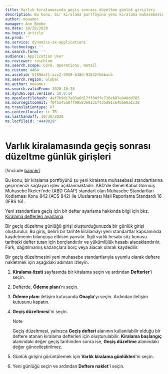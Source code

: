 ```yaml
---
title: Varlık kiralamasında geçiş sonrası düzeltme günlük girişleri
description: Bu konu, bir kiralama portföyünü yeni kiralama muhasebesini standartlarına, Muhasabe Standartları Kodlaması Konu 842 (ASC 842) ve Uluslararası Mali Raporlama Standardı 16 (IFRS 16) geçirmenizi sağlayan işlevi açıklamaktadır.
author: moaamer
manager: Ann Beebe
ms.date: 10/28/2020
ms.topic: article
ms.prod: ''
ms.service: dynamics-ax-applications
ms.technology: ''
ms.search.form: ''
audience: Application User
ms.reviewer: roschlom
ms.search.scope: Core, Operations, Retail
ms.custom: 4464
ms.assetid: 5f89daf1-acc2-4959-b48d-91542fb6bacb
ms.search.region: Global
ms.author: moaamer
ms.search.validFrom: 2020-10-28
ms.dyn365.ops.version: 10.0.14
ms.openlocfilehash: 4af7b9dc7a03a6d17ff34ffc726eb87e848dd785
ms.sourcegitcommit: f0f5545a8ff99583e0131f435d91c64bb68a1c38
ms.translationtype: HT
ms.contentlocale: tr-TR
ms.lasthandoff: 10/30/2020
ms.locfileid: "4449029"
---
```

# <a name="post-transition-adjustment-journal-entries-in-asset-leasing"></a>Varlık kiralamasında geçiş sonrası düzeltme günlük girişleri

[!include [banner](../includes/banner.md)]

Bu konu, bir kiralama portföyünü şu yeni kiralama muhasebesi standartlarına geçirmenizi sağlayan işlev açıklanmaktadır: ABD'de Genel Kabul Görmüş Muhasebe İlkeleri'nde (ABD GAAP) standart olan Muhasebe Standartları Kodlaması Konu 842 (ACS 842) ile Uluslararası Mali Raporlama Standardı 16 (IFRS 16).

Yeni standartlara geçiş için bir defter ayarlama hakkında bilgi için bkz. [Kiralama defterleri ayarlama](set-up-lease-books.md).

Bir geçiş düzeltme günlüğü girişi oluşturduğunuzda bir günlük girişi oluşturulur. Bu giriş, belirli bir tarihte kiralamayı yeni standartlar kapsamında kaydetmenin bilançoya etkisini yansıtır. İlgili varlık hesabı söz konusu tarihteki defter tutarı için borçlandırılır ve yükümlülük hesabı alacaklandırılır. Fark, dağıtılmamış kazançlara borç veya alacak olarak kaydedilir.

Bir geçiş düzeltmesini yeni muhasebe standartlarıyla uyumlu olarak deftere nakletmek için aşağıdaki adımları izleyin.

1. **Kiralama özeti** sayfasında bir kiralama seçin ve ardından **Defterler**'i seçin.
2. Defterde, **Ödeme planı**'nı seçin.
3. **Ödeme planı** iletişim kutusunda **Onayla**'yı seçin. Ardından iletişim kutusunu kapatın.
4. **Geçiş düzeltmesi**'ni seçin.

    > [!NOTE]
    > Geçiş düzeltmesi, yalnızca **Geçiş defteri** alanının kullanılabilir olduğu bir deftere atanan kiralama defterleri için oluşturulabilir. **Kiralama başlangıç** alanındaki değer geçiş tarihinden sonra ise, **Geçiş düzeltme** alanındaki değer güncelleştirilmez.

5. Günlük girişini görüntülemek için **Varlık kiralama günlükleri**'ni seçin.
6. Yeni günlüğü seçin ve ardından **Deftere naklet**'i seçin.
